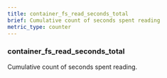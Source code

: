 ```yaml
---
title: container_fs_read_seconds_total
brief: Cumulative count of seconds spent reading
metric_type: counter
---
```

### container_fs_read_seconds_total

Cumulative count of seconds spent reading.